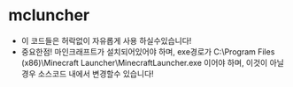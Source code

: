 # mcluncher
- 이 코드들은 허락없이 자유롭게 사용 하실수있습니다!
- 중요한점! 마인크래프트가 설치되어있어야 하며, exe경로가 C:\Program Files (x86)\Minecraft Launcher\MinecraftLauncher.exe 이어야 하며, 이것이 아닐경우 소스코드 내에서 변경할수 있습니다!
